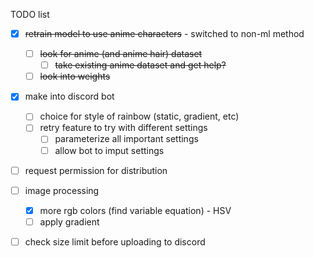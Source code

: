  TODO list
 
 - [x] ~~retrain model to use anime characters~~ - switched to non-ml method
   - [ ] ~~look for anime (and anime hair) dataset~~
     - [ ] ~~take existing anime dataset and get help?~~
   - [ ] ~~look into weights~~
 - [x] make into discord bot
   - [ ] choice for style of rainbow (static, gradient, etc)
   - [ ] retry feature to try with different settings
     - [ ] parameterize all important settings
     - [ ] allow bot to imput settings
 - [ ] request permission for distribution
 - [ ] image processing
   - [x] more rgb colors (find variable equation) - HSV
   - [ ] apply gradient
 - [ ] check size limit before uploading to discord
   